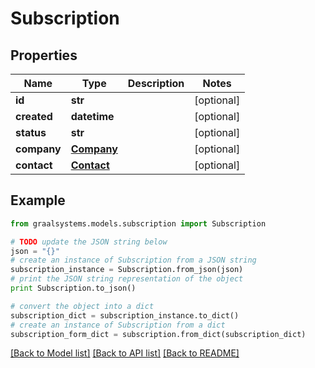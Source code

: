 # Subscription


## Properties

Name | Type | Description | Notes
------------ | ------------- | ------------- | -------------
**id** | **str** |  | [optional] 
**created** | **datetime** |  | [optional] 
**status** | **str** |  | [optional] 
**company** | [**Company**](Company.md) |  | [optional] 
**contact** | [**Contact**](Contact.md) |  | [optional] 

## Example

```python
from graalsystems.models.subscription import Subscription

# TODO update the JSON string below
json = "{}"
# create an instance of Subscription from a JSON string
subscription_instance = Subscription.from_json(json)
# print the JSON string representation of the object
print Subscription.to_json()

# convert the object into a dict
subscription_dict = subscription_instance.to_dict()
# create an instance of Subscription from a dict
subscription_form_dict = subscription.from_dict(subscription_dict)
```
[[Back to Model list]](../README.md#documentation-for-models) [[Back to API list]](../README.md#documentation-for-api-endpoints) [[Back to README]](../README.md)


